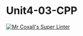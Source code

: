 # Unit4-03-CPP
[![Mr Coxall's Super Linter](https://github.com/ICS3U-Programming-JessahT/Unit4-03-CPP/workflows/Mr%20Coxall's%20Super%20Linter/badge.svg)](https://github.com/ICS3U-Programming-JessahT/Unit4-03-CPP/actions/)
